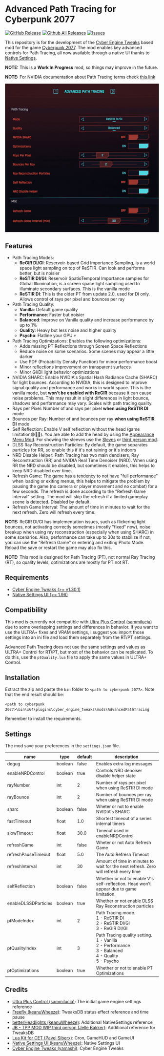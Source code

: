 # Advanced Path Tracing for Cyberpunk 2077

[![GitHub Release](https://img.shields.io/github/v/tag/codecrafting-io/AdvancedPathTracingCP2077?label=version)](https://github.com/codecrafting-io/AdvancedPathTracingCP2077/releases)
[![Github All Releases](https://img.shields.io/github/downloads/codecrafting-io/AdvancedPathTracingCP2077/total?color=blueviolet)](https://github.com/codecrafting-io/AdvancedPathTracingCP2077/releases)
[![Issues](https://img.shields.io/github/issues/codecrafting-io/AdvancedPathTracingCP2077)](https://github.com/codecrafting-io/AdvancedPathTracingCP2077/issues)

This repository is for the development of the [Cyber Engine Tweaks](https://wiki.redmodding.org/cyber-engine-tweaks) based mod for the game [Cyberpunk 2077](https://www.cyberpunk.net/). The mod enables key advanced controls for Path Tracing, all now available through a native UI thanks to [Native Settings](https://www.nexusmods.com/cyberpunk2077/mods/3518).

**NOTE:** This is a **Work In Progress** mod, so things may improve in the future.

**NOTE:** For NVIDIA documentation about Path Tracing terms check [this link](https://github.com/NVIDIAGameWorks/RTXDI/blob/main/doc/Integration.md)

![Advanced Path Tracing Menu](/menu.png?raw=true)

## Features

- Path Tracing Modes:
  - **ReGIR DI/GI**: Reservoir-based Grid Importance Sampling, is a world space light sampling on top of ReSTIR. Can look and performs better, but is noisier
  - **ReSTIR DI/GI**: Reservoir SpatioTemporal Importance samples for Global Illumination, is a screen space light sampling used to illuminate secondary surfaces. This is the vanilla mode
  - **ReSTIR DI**: This is the older PT from update 2.0, used for DI only. Allows control of rays per pixel and bounces per ray
- Path Tracing Quality:
  - **Vanilla**: Default game quality
  - **Performance**: Faster but noisier
  - **Balanced**: Improve on Vanilla quality and increase performance by up to 1%
  - **Quality**: Heavy but less noise and higher quality
  - **Psycho**: Flatline your GPU 💀
- Path Tracing Optimizations: Enables the following optimizations:
  - Adds missing PT Reflections through Screen Space Reflections
  - Reduce noise on some scenarios. Some scenes may appear a little darker
  - Use PDF (Probability Density Function) for minor performance boost
  - Minor reflections improvement on transparent surfaces
  - Minor GI/DI light behavior optimizations
- NVIDIA SHARC: Enable NVIDIA's Spatial Hash Radiance Cache (SHARC) for light bounces. According to NVIDIA, this is designed to improve signal quality and performance and works in world space. This is the vanilla mode, but **won't be enabled with ReGIR** because it can cause noise problems. This may result in slight differences in light bounce, shadows and performance may vary. Scales with path tracing quality.
- Rays per Pixel: Number of and rays per pixel **when using ReSTIR DI** mode
- Bounces per Ray: Number of and bounces per ray **when using ReSTIR DI** mode
- Self Reflection: Enable V self reflection without the head (game limitation😅🤷‍♂️). You are able to add the head by using the [Appearance Menu Mod](https://www.nexusmods.com/cyberpunk2077/mods/790). For showing the sleeves use the [Sleves](https://www.nexusmods.com/cyberpunk2077/mods/3309?tab=files) or [third person mod](https://www.nexusmods.com/cyberpunk2077/mods/669).
- DLSS Ray Reconstruction Particles: By default, the game separates particles for RR, so enable this if it's not raining or it's indoors
- NRD Disable Helper: Path Tracing has two main denoisers, Ray Reconstruction (RR) and NVIDIA Real Time Denoiser (NRD). When using RR the NRD should be disabled, but sometimes it enables, this helps to keep NRD disabled over time.
- Refresh Game: The game has a tendency to not have "full performance" when loading or exiting menus, this helps to mitigate the problem by pausing the game (no camera or player movement and no combat) for a few seconds. The refresh is done according to the "Refresh Game Interval" setting. The mod will skip the refresh if a limited gameplay scene is detected. Disabled by default.
- Refresh Game Interval: The amount of time in minutes to wait for the next refresh. Zero will refresh every time.

**NOTE:** ReGIR DI/GI has implementation issues, such as flickering light bounces, not activating correctly sometimes (mostly "fixed" now), noise breakup when using ray reconstruction (especially when using SHARC) in some scenarios. Also, performance can take up to 30s to stabilize if not, you can use the "Refresh Game" or entering and exiting Photo Mode. Reload the save or restart the game may also fix this.

**NOTE:** This mod is designed for Path Tracing (PT), not normal Ray Tracing (RT), so quality levels, optimizations are mostly for PT not RT.

## Requirements

- [Cyber Engine Tweaks (>= v1.30.1)](https://www.nexusmods.com/cyberpunk2077/mods/107)
- [Native Settings UI (>= 1.96)](https://www.nexusmods.com/cyberpunk2077/mods/3518)

## Compatibility

This mod is currently not compatible with [Ultra Plus Control (sammilucia)](https://www.nexusmods.com/cyberpunk2077/mods/10490) due to some overlapping settings and differences in behavior. If you want to use the ULTRA+ fixes and VRAM settings, I suggest you import those settings into an ini file and load them separately from the RT/PT settings.

Advanced Path Tracing does not use the same settings and values as ULTRA+ Control for RT/PT, but most of the behavior can be replicated. To do this, use the `ptQuality.lua` file to apply the same values in ULTRA+ Control.

## Installation

Extract the zip and paste the `bin` folder to `<path to cyberpunk 2077>`. Note that the end result should be:

`<path to cyberpunk 2077>\bin\x64\plugins\cyber_engine_tweaks\mods\AdvancedPathTracing`

Remember to install the requirements.

## Settings

The mod save your preferences in the `settings.json` file.

| name | type | default | description |
| ---- | ---- | ------- | ----------- |
| degug | boolean | false | Enables extra log messages |
| enableNRDControl | boolean | true | Controls NRD denoiser disable helper state |
| rayNumber | int | 2 | Number of rays per pixel when using ReSTIR DI mode |
| rayBounce | int | 2 | Number of bounces per ray when using ReSTIR DI mode |
| sharc | boolean | false | Wheter or not to enable NVIDIA's SHARC |
| fastTimeout | float | 1.0 | Shortest timeout of a series internal timers |
| slowTimeout | float | 30.0 | Timeout used in enableNRDControl |
| refreshGame | int | false | Wheter or not Auto Refresh Game |
| refreshPauseTimeout | float | 5.0 | The Auto Refresh Timeout |
| refreshInterval | int | 30 | Amount of time in minutes to wait for the next refresh. Zero will refresh every time |
| selfReflection | boolean | false | Whether or not to enable V's self-reflection. Head won't appear due to game limitation. |
| enableDLSSDParticles | boolean | true | Whether or not enable DLSS Ray Reconstruction particles |
| ptModeIndex | int | 2 | Path Tracing mode. <br>1 - ReSTIR DI <br>2 - ReSTIR DI/GI <br> 3 - ReGIR DI/GI |
| ptQualityIndex | int | 3 | Path Tracing quality setting. <br>1 - Vanilla <br>2 - Performance <br>3 - Balanced <br>4 - Quality <br>5 - Psycho |
| ptOptimizations | boolean | true | Whether or not to enable PT Optimizations |

## Credits

- [Ultra Plus Control (sammilucia)](https://www.nexusmods.com/cyberpunk2077/mods/10490): The initial game engine settings reference
- [Freefly (keanuWheeze)](https://www.nexusmods.com/cyberpunk2077/mods/9805): TweaksDB status effect reference and time pause
- [betterHeadlights (keanuWheeze)](https://www.nexusmods.com/cyberpunk2077/mods/5013): Additional NativeSettings reference
- [JB - TPP MOD WIP third person (Jelle Bakker)](https://www.nexusmods.com/cyberpunk2077/mods/669): Additional reference for TweaksDB
- [Lua Kit for CET (Pavel Siberx)](https://github.com/psiberx/cp2077-cet-kit): Cron, GameHUD and GameUI
- [Native Settings UI (keanuWheeze)](https://www.nexusmods.com/cyberpunk2077/mods/3518): Native Settings UI
- [Cyber Engine Tweaks (yamashi)](https://www.nexusmods.com/cyberpunk2077/mods/107): Cyber Engine Tweaks
